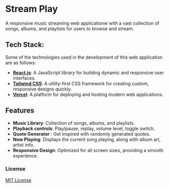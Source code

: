 # Stream Play

 A responsive music streaming web applicationw with a vast collection of songs, albums, and playlists for users to browse and stream.

## Tech Stack:
Some of the technologies used in the development of this web application are as follows:

- **[React.js](https://reactjs.org/)**: A JavaScript library for building dynamic and responsive user interfaces.
- **[Tailwind CSS](https://tailwindcss.com/)**: A utility-first CSS framework for creating custom, responsive designs quickly.
- **[Vercel](https://vercel.com/)**: A platform for deploying and hosting modern web applications.

## Features

  - **Music Library**: Collection of songs, albums, and playlists.
  - **Playback controls**: Play/pause, replay, volume level, toggle switch.
  - **Quote Generator** : Get inspired with randomly generated quotes.  
  - **Now Playing**: Displays the current song playing, along with album art, artist info.
  - **Responsive Design**: Optimized for all screen sizes, providing a smooth experience.
    

### License 
[MIT License](LICENSE)


